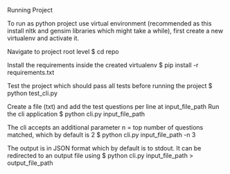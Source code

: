 Running Project

To run as python project use virtual environment (recommended as this install nltk and gensim libraries which might take a while), first create a new virtualenv and activate it.

Navigate to project root level 
$ cd repo


Install the requirements inside the created virtualenv
$ pip install -r requirements.txt


Test the project which should pass all tests before running the project
$ python test_cli.py


Create a file (txt) and add the test questions per line at input_file_path 
Run the cli application
$ python cli.py input_file_path


The cli accepts an additional parameter n = top number of questions matched, which by default is 2 
$ python cli.py input_file_path -n 3


The output is in JSON format which by default is to stdout. It can be redirected to an output file using 
$  python cli.py input_file_path > output_file_path
